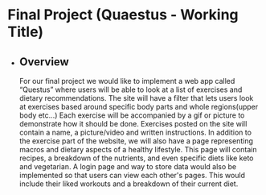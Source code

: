 # Final Project (Quaestus - Working Title)
- ## Overview
  For our final project we would like to implement a web app called “Questus” where users will be
  able to look at a list of exercises and dietary recommendations. The site will have a filter that
  lets users look at exercises based around specific body parts and whole regions(upper body
  etc…) Each exercise will be accompanied by a gif or picture to demonstrate how it should be
  done. Exercises posted on the site will contain a name, a picture/video and written
  instructions. In addition to the exercise part of the website, we will also have a page
  representing macros and dietary aspects of a healthy lifestyle. This page will contain recipes, a
  breakdown of the nutrients, and even specific diets like keto and vegetarian. A login page and
  way to store data would also be implemented so that users can view each other's pages. This
  would include their liked workouts and a breakdown of their current diet.
